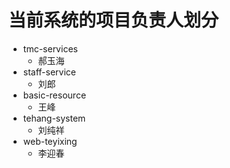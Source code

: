 # 当前系统的项目负责人划分

- tmc-services
  - 郝玉海
- staff-service
  - 刘郎
- basic-resource
  - 王峰
- tehang-system
  - 刘纯祥
- web-teyixing
  - 李迎春
